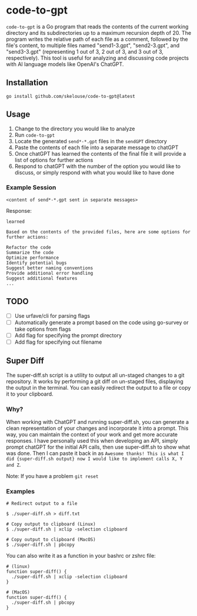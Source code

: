 # code-to-gpt

`code-to-gpt` is a Go program that reads the contents of the current working directory and its subdirectories up to a maximum recursion depth of 20. The program writes the relative path of each file as a comment, followed by the file's content, to multiple files named "send1-3.gpt", "send2-3.gpt", and "send3-3.gpt" (representing 1 out of 3, 2 out of 3, and 3 out of 3, respectively). This tool is useful for analyzing and discussing code projects with AI language models like OpenAI's ChatGPT.

## Installation

```shell
go install github.com/skelouse/code-to-gpt@latest
```

## Usage

1. Change to the directory you would like to analyze
2. Run `code-to-gpt`
3. Locate the generated `send*-*.gpt` files in the `sendGPT` directory
4. Paste the contents of each file into a separate message to chatGPT
5. Once chatGPT has learned the contents of the final file it will provide a list of options for further actions
6. Respond to chatGPT with the number of the option you would like to discuss, or simply respond with what you would like to have done

### Example Session

```
<content of send*-*.gpt sent in separate messages>
```

Response:

```
learned

Based on the contents of the provided files, here are some options for further actions:

Refactor the code
Summarize the code
Optimize performance
Identify potential bugs
Suggest better naming conventions
Provide additional error handling
Suggest additional features
...
```

## TODO

- [ ] Use urfave/cli for parsing flags
- [ ] Automatically generate a prompt based on the code using go-survey or take options from flags
- [ ] Add flag for specifying the prompt directory
- [ ] Add flag for specifying out filename

## Super Diff

The super-diff.sh script is a utility to output all un-staged changes to a git repository. It works by performing a git diff on un-staged files, displaying the output in the terminal. You can easily redirect the output to a file or copy it to your clipboard.

### Why?

When working with ChatGPT and running super-diff.sh, you can generate a clean representation of your changes and incorporate it into a prompt. This way, you can maintain the context of your work and get more accurate responses.  I have personally used this when developing an API, simply prompt chatGPT for the initial API calls, then use super-diff.sh to show what was done.  Then I can paste it back in as `Awesome thanks! This is what I did {super-diff.sh output} now I would like to implement calls X, Y and Z`.

Note: If you have a problem `git reset`

### Examples

```shell
# Redirect output to a file

$ ./super-diff.sh > diff.txt
```

```shell
# Copy output to clipboard (Linux)
$ ./super-diff.sh | xclip -selection clipboard

# Copy output to clipboard (MacOS)
$ ./super-diff.sh | pbcopy
```

You can also write it as a function in your bashrc or zshrc file:

```shell
# (linux)
function super-diff() {
  ./super-diff.sh | xclip -selection clipboard
}

# (MacOS)
function super-diff() {
  ./super-diff.sh | pbcopy
}
```
